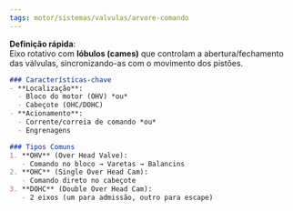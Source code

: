 ```yaml
---
tags: motor/sistemas/valvulas/arvore-comando
---
```

**Definição rápida**:  
Eixo rotativo com **lóbulos (cames)** que controlam a abertura/fechamento das válvulas, sincronizando-as com o movimento dos pistões.  

```markdown
### Características-chave  
- **Localização**:  
  - Bloco do motor (OHV) *ou*  
  - Cabeçote (OHC/DOHC)  
- **Acionamento**:  
  - Corrente/correia de comando *ou*  
  - Engrenagens  

### Tipos Comuns  
1. **OHV** (Over Head Valve):  
   - Comando no bloco → Varetas → Balancins  
2. **OHC** (Single Over Head Cam):  
   - Comando direto no cabeçote  
3. **DOHC** (Double Over Head Cam):  
   - 2 eixos (um para admissão, outro para escape)
```

